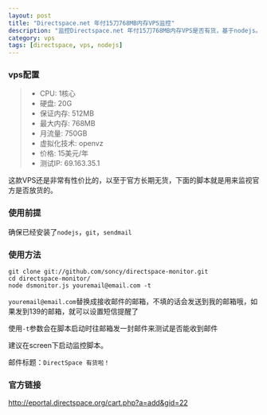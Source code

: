 ```yaml
---
layout: post
title: "Directspace.net 年付15刀768MB内存VPS监控"
description: "监控Directspace.net 年付15刀768MB内存VPS是否有货，基于nodejs。"
category: vps
tags: [directspace, vps, nodejs]
---
```


### vps配置

> * CPU: 1核心
> * 硬盘: 20G
> * 保证内存: 512MB
> * 最大内存: 768MB
> * 月流量: 750GB
> * 虚拟化技术: openvz
> * 价格: 15美元/年
> * 测试IP: 69.163.35.1

这款VPS还是非常有性价比的，以至于官方长期无货，下面的脚本就是用来监视官方是否放货的。

### 使用前提

确保已经安装了`nodejs`，`git`，`sendmail`

### 使用方法

    git clone git://github.com/soncy/directspace-monitor.git
    cd directspace-monitor/
    node dsmonitor.js youremail@email.com -t

`youremail@email.com`替换成接收邮件的邮箱，不填的话会发送到我的邮箱哦，如果发到139的邮箱，就可以设置短信提醒了

使用`-t`参数会在脚本启动时往邮箱发一封邮件来测试是否能收到邮件

建议在screen下启动监控脚本。

邮件标题：`DirectSpace 有货啦！`

### 官方链接

<http://eportal.directspace.org/cart.php?a=add&gid=22>


